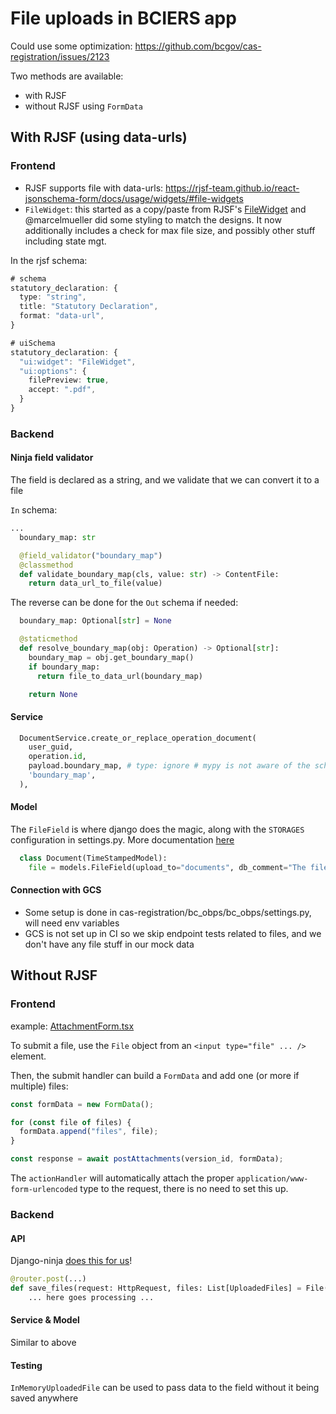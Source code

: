 # File uploads in BCIERS app

Could use some optimization: https://github.com/bcgov/cas-registration/issues/2123

Two methods are available:

- with RJSF
- without RJSF using `FormData`

## With RJSF (using data-urls)

### Frontend

- RJSF supports file with data-urls: https://rjsf-team.github.io/react-jsonschema-form/docs/usage/widgets/#file-widgets
- `FileWidget`: this started as a copy/paste from RJSF's [FileWidget](https://github.com/rjsf-team/react-jsonschema-form/blob/main/packages/core/src/components/widgets/FileWidget.tsx) and @marcelmueller did some styling to match the designs. It now additionally includes a check for max file size, and possibly other stuff including state mgt.

In the rjsf schema:

```ts
# schema
statutory_declaration: {
  type: "string",
  title: "Statutory Declaration",
  format: "data-url",
}

# uiSchema
statutory_declaration: {
  "ui:widget": "FileWidget",
  "ui:options": {
    filePreview: true,
    accept: ".pdf",
  }
}
```

### Backend

#### Ninja field validator

The field is declared as a string, and we validate that we can convert it to a file

`In` schema:

```python
...
  boundary_map: str

  @field_validator("boundary_map")
  @classmethod
  def validate_boundary_map(cls, value: str) -> ContentFile:
    return data_url_to_file(value)
```

The reverse can be done for the `Out` schema if needed:

```python
  boundary_map: Optional[str] = None

  @staticmethod
  def resolve_boundary_map(obj: Operation) -> Optional[str]:
    boundary_map = obj.get_boundary_map()
    if boundary_map:
      return file_to_data_url(boundary_map)

    return None
```

#### Service

```python
  DocumentService.create_or_replace_operation_document(
    user_guid,
    operation.id,
    payload.boundary_map, # type: ignore # mypy is not aware of the schema validator
    'boundary_map',
  ),
```

#### Model

The `FileField` is where django does the magic, along with the `STORAGES` configuration in settings.py.
More documentation [here](https://docs.djangoproject.com/en/5.1/ref/models/fields/#filefield)

```python
  class Document(TimeStampedModel):
    file = models.FileField(upload_to="documents", db_comment="The file format, metadata, etc.")
```

#### Connection with GCS

- Some setup is done in cas-registration/bc_obps/bc_obps/settings.py, will need env variables
- GCS is not set up in CI so we skip endpoint tests related to files, and we don't have any file stuff in our mock data

## Without RJSF

### Frontend

example: [AttachmentForm.tsx](../bciers/apps/reporting/src/app/components/attachments/AttachmentForm.tsx)

To submit a file, use the `File` object from an `<input type="file" ... />` element.

Then, the submit handler can build a `FormData` and add one (or more if multiple) files:

```ts
const formData = new FormData();

for (const file of files) {
  formData.append("files", file);
}

const response = await postAttachments(version_id, formData);
```

The `actionHandler` will automatically attach the proper `application/www-form-urlencoded` type to the request, there is no need to set this up.

### Backend

#### API

Django-ninja [does this for us](https://django-ninja.dev/guides/input/file-params/)!

```python
@router.post(...)
def save_files(request: HttpRequest, files: List[UploadedFiles] = File(...)):
    ... here goes processing ...
```

#### Service & Model

Similar to above

#### Testing

`InMemoryUploadedFile` can be used to pass data to the field without it being saved anywhere
